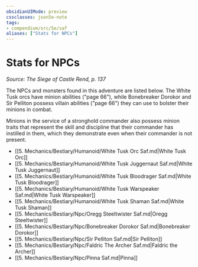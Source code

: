 ```yaml
---
obsidianUIMode: preview
cssclasses: json5e-note
tags:
- compendium/src/5e/saf
aliases: ["Stats for NPCs"]
---
```

# Stats for NPCs
*Source: The Siege of Castle Rend, p. 137* 

The NPCs and monsters found in this adventure are listed below. The White Tusk orcs have minion abilities ("page 66"), while Bonebreaker Dorokor and Sir Pelliton possess villain abilities ("page 66") they can use to bolster their minions in combat.

Minions in the service of a stronghold commander also possess minion traits that represent the skill and discipline that their commander has instilled in them, which they demonstrate even when their commander is not present.

- [[5. Mechanics/Bestiary/Humanoid/White Tusk Orc Saf.md\|White Tusk Orc]]  
- [[5. Mechanics/Bestiary/Humanoid/White Tusk Juggernaut Saf.md\|White Tusk Juggernaut]]  
- [[5. Mechanics/Bestiary/Humanoid/White Tusk Bloodrager Saf.md\|White Tusk Bloodrager]]  
- [[5. Mechanics/Bestiary/Humanoid/White Tusk Warspeaker Saf.md\|White Tusk Warspeaker]]  
- [[5. Mechanics/Bestiary/Humanoid/White Tusk Shaman Saf.md\|White Tusk Shaman]]  
- [[5. Mechanics/Bestiary/Npc/Oregg Steeltwister Saf.md\|Oregg Steeltwister]]  
- [[5. Mechanics/Bestiary/Npc/Bonebreaker Dorokor Saf.md\|Bonebreaker Dorokor]]  
- [[5. Mechanics/Bestiary/Npc/Sir Pelliton Saf.md\|Sir Pelliton]]  
- [[5. Mechanics/Bestiary/Npc/Faldric The Archer Saf.md\|Faldric the Archer]]  
- [[5. Mechanics/Bestiary/Npc/Pinna Saf.md\|Pinna]]